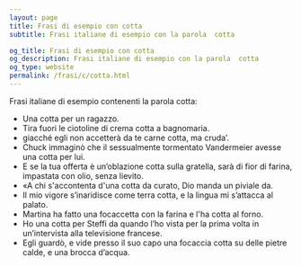```yaml
---
layout: page
title: Frasi di esempio con cotta 
subtitle: Frasi italiane di esempio con la parola  cotta

og_title: Frasi di esempio con cotta 
og_description: Frasi italiane di esempio con la parola  cotta
og_type: website
permalink: /frasi/c/cotta.html
---
```


Frasi italiane di esempio contenenti la parola cotta:


- Una cotta per un ragazzo.
- Tira fuori le ciotoline di crema cotta a bagnomaria.
- giacché egli non accetterà da te carne cotta, ma cruda’.
- Chuck immaginò che il sessualmente tormentato Vandermeier avesse una cotta per lui.
- E se la tua offerta è un’oblazione cotta sulla gratella, sarà di fior di farina, impastata con olio, senza lievito.
- «A chi s'accontenta d'una cotta da curato, Dio manda un piviale da.
- Il mio vigore s’inaridisce come terra cotta, e la lingua mi s’attacca al palato.
- Martina ha fatto una focaccetta con la farina e l'ha cotta al forno.
- Ho una cotta per Steffi da quando l’ho vista per la prima volta in un’intervista alla televisione francese.
- Egli guardò, e vide presso il suo capo una focaccia cotta su delle pietre calde, e una brocca d’acqua.
